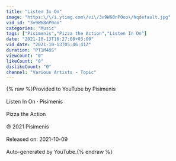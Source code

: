 ```yaml
---
title: "Listen In On"
image: "https:\/\/i.ytimg.com\/vi\/3v9W68nP0oo\/hqdefault.jpg"
vid_id: "3v9W68nP0oo"
categories: "Music"
tags: ["Pisimenis","Pizza the Action","Listen In On"]
date: "2021-10-13T16:27:08+03:00"
vid_date: "2021-10-13T05:46:41Z"
duration: "PT1M48S"
viewcount: "0"
likeCount: "0"
dislikeCount: "0"
channel: "Various Artists - Topic"
---
```

{% raw %}Provided to YouTube by Pisimenis<br /><br />Listen In On · Pisimenis<br /><br />Pizza the Action<br /><br />℗ 2021 Pisimenis<br /><br />Released on: 2021-10-09<br /><br />Auto-generated by YouTube.{% endraw %}
